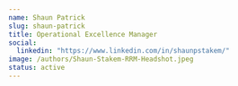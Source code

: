 ```yaml
---
name: Shaun Patrick
slug: shaun-patrick
title: Operational Excellence Manager
social:
  linkedin: "https://www.linkedin.com/in/shaunpstakem/"
image: /authors/Shaun-Stakem-RRM-Headshot.jpeg
status: active
---
```

